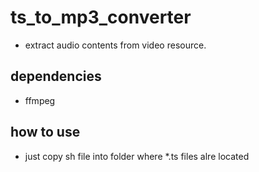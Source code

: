 # ts_to_mp3_converter
- extract audio contents from video resource.

## dependencies
- ffmpeg

## how to use
- just copy sh file into folder where \*.ts files alre located
